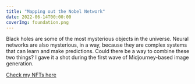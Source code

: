 ```yaml
---
title: "Mapping out the Nobel Network"
date: 2022-06-14T00:00:00
coverImg: foundation.png
---
```


Black holes are some of the most mysterious objects in the universe. Neural networks are also mysterious, in a way, because they are complex systems that can learn and make predictions. Could there be a way to combine these two things? I gave it a shot during the first wave of Midjourney-based image generation.

<!--more-->


[Check my NFTs here](https://foundation.app/@milanjanosov)
